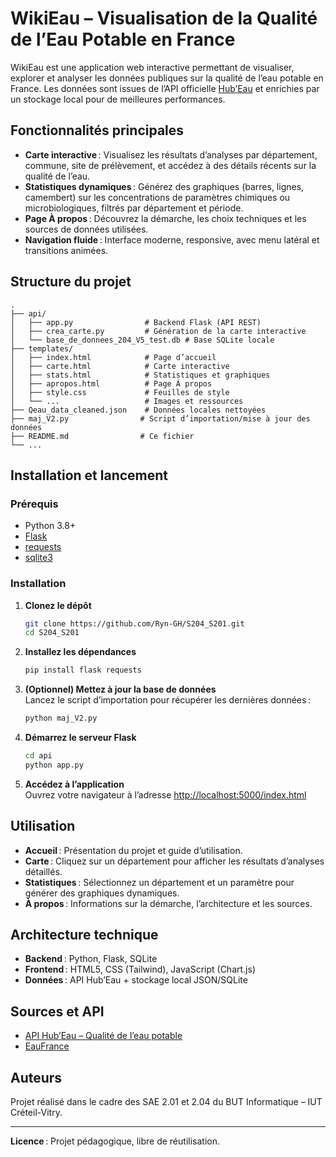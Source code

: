 # WikiEau – Visualisation de la Qualité de l’Eau Potable en France

WikiEau est une application web interactive permettant de visualiser, explorer et analyser les données publiques sur la qualité de l’eau potable en France. Les données sont issues de l’API officielle [Hub’Eau](https://hubeau.eaufrance.fr/page/api-qualite-eau-potable) et enrichies par un stockage local pour de meilleures performances.

## Fonctionnalités principales

- **Carte interactive** : Visualisez les résultats d’analyses par département, commune, site de prélèvement, et accédez à des détails récents sur la qualité de l’eau.
- **Statistiques dynamiques** : Générez des graphiques (barres, lignes, camembert) sur les concentrations de paramètres chimiques ou microbiologiques, filtrés par département et période.
- **Page À propos** : Découvrez la démarche, les choix techniques et les sources de données utilisées.
- **Navigation fluide** : Interface moderne, responsive, avec menu latéral et transitions animées.

## Structure du projet

```
.
├── api/
│   ├── app.py                # Backend Flask (API REST)
│   ├── crea_carte.py         # Génération de la carte interactive
│   └── base_de_donnees_204_V5_test.db # Base SQLite locale
├── templates/
│   ├── index.html            # Page d’accueil
│   ├── carte.html            # Carte interactive
│   ├── stats.html            # Statistiques et graphiques
│   ├── apropos.html          # Page À propos
│   ├── style.css             # Feuilles de style
│   └── ...                   # Images et ressources
├── Qeau_data_cleaned.json    # Données locales nettoyées
├── maj_V2.py                # Script d’importation/mise à jour des données
├── README.md                # Ce fichier
└── ...
```

## Installation et lancement

### Prérequis

- Python 3.8+
- [Flask](https://flask.palletsprojects.com/)
- [requests](https://pypi.org/project/requests/)
- [sqlite3](https://docs.python.org/3/library/sqlite3.html)

### Installation

1. **Clonez le dépôt**  
   ```sh
   git clone https://github.com/Ryn-GH/S204_S201.git
   cd S204_S201
   ```

2. **Installez les dépendances**  
   ```sh
   pip install flask requests
   ```

3. **(Optionnel) Mettez à jour la base de données**  
   Lancez le script d’importation pour récupérer les dernières données :
   ```sh
   python maj_V2.py
   ```

4. **Démarrez le serveur Flask**  
   ```sh
   cd api
   python app.py
   ```

5. **Accédez à l’application**  
   Ouvrez votre navigateur à l’adresse [http://localhost:5000/index.html](http://localhost:5000/index.html)

## Utilisation

- **Accueil** : Présentation du projet et guide d’utilisation.
- **Carte** : Cliquez sur un département pour afficher les résultats d’analyses détaillés.
- **Statistiques** : Sélectionnez un département et un paramètre pour générer des graphiques dynamiques.
- **À propos** : Informations sur la démarche, l’architecture et les sources.

## Architecture technique

- **Backend** : Python, Flask, SQLite
- **Frontend** : HTML5, CSS (Tailwind), JavaScript (Chart.js)
- **Données** : API Hub’Eau + stockage local JSON/SQLite

## Sources et API

- [API Hub’Eau – Qualité de l’eau potable](https://hubeau.eaufrance.fr/page/api-qualite-eau-potable)
- [EauFrance](https://www.eaufrance.fr/)

## Auteurs

Projet réalisé dans le cadre des SAE 2.01 et 2.04 du BUT Informatique – IUT Créteil-Vitry.

---

**Licence** : Projet pédagogique, libre de réutilisation.
